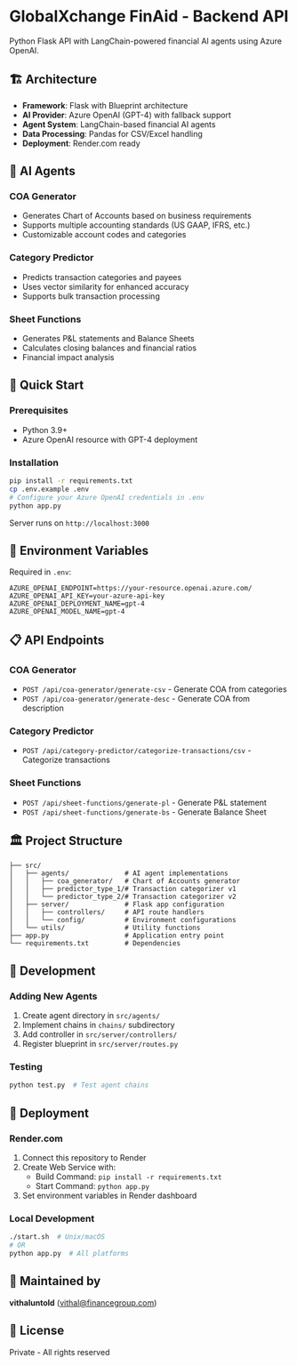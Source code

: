 # GlobalXchange FinAid - Backend API

Python Flask API with LangChain-powered financial AI agents using Azure OpenAI.

## 🏗️ Architecture

- **Framework**: Flask with Blueprint architecture
- **AI Provider**: Azure OpenAI (GPT-4) with fallback support
- **Agent System**: LangChain-based financial AI agents
- **Data Processing**: Pandas for CSV/Excel handling
- **Deployment**: Render.com ready

## 🤖 AI Agents

### COA Generator
- Generates Chart of Accounts based on business requirements
- Supports multiple accounting standards (US GAAP, IFRS, etc.)
- Customizable account codes and categories

### Category Predictor
- Predicts transaction categories and payees
- Uses vector similarity for enhanced accuracy
- Supports bulk transaction processing

### Sheet Functions
- Generates P&L statements and Balance Sheets
- Calculates closing balances and financial ratios
- Financial impact analysis

## 🚀 Quick Start

### Prerequisites
- Python 3.9+
- Azure OpenAI resource with GPT-4 deployment

### Installation
```bash
pip install -r requirements.txt
cp .env.example .env
# Configure your Azure OpenAI credentials in .env
python app.py
```

Server runs on `http://localhost:3000`

## 🔧 Environment Variables

Required in `.env`:
```
AZURE_OPENAI_ENDPOINT=https://your-resource.openai.azure.com/
AZURE_OPENAI_API_KEY=your-azure-api-key
AZURE_OPENAI_DEPLOYMENT_NAME=gpt-4
AZURE_OPENAI_MODEL_NAME=gpt-4
```

## 📋 API Endpoints

### COA Generator
- `POST /api/coa-generator/generate-csv` - Generate COA from categories
- `POST /api/coa-generator/generate-desc` - Generate COA from description

### Category Predictor
- `POST /api/category-predictor/categorize-transactions/csv` - Categorize transactions

### Sheet Functions
- `POST /api/sheet-functions/generate-pl` - Generate P&L statement
- `POST /api/sheet-functions/generate-bs` - Generate Balance Sheet

## 🏛️ Project Structure

```
├── src/
│   ├── agents/              # AI agent implementations
│   │   ├── coa_generator/   # Chart of Accounts generator
│   │   ├── predictor_type_1/# Transaction categorizer v1
│   │   └── predictor_type_2/# Transaction categorizer v2
│   ├── server/              # Flask app configuration
│   │   ├── controllers/     # API route handlers
│   │   └── config/          # Environment configurations
│   └── utils/               # Utility functions
├── app.py                   # Application entry point
└── requirements.txt         # Dependencies
```

## 🔄 Development

### Adding New Agents
1. Create agent directory in `src/agents/`
2. Implement chains in `chains/` subdirectory
3. Add controller in `src/server/controllers/`
4. Register blueprint in `src/server/routes.py`

### Testing
```bash
python test.py  # Test agent chains
```

## 🚀 Deployment

### Render.com
1. Connect this repository to Render
2. Create Web Service with:
   - Build Command: `pip install -r requirements.txt`
   - Start Command: `python app.py`
3. Set environment variables in Render dashboard

### Local Development
```bash
./start.sh  # Unix/macOS
# OR
python app.py  # All platforms
```

## 👥 Maintained by

**vithaluntold** (vithal@financegroup.com)

## 📄 License

Private - All rights reserved
